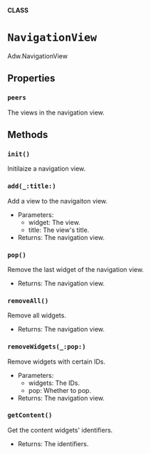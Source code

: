 **CLASS**

# `NavigationView`

Adw.NavigationView

## Properties
### `peers`

The views in the navigation view.

## Methods
### `init()`

Initilaize a navigation view.

### `add(_:title:)`

Add a view to the navigaiton view.
- Parameters:
  - widget: The view.
  - title: The view's title.
- Returns: The navigation view.

### `pop()`

Remove the last widget of the navigation view.
- Returns: The navigation view.

### `removeAll()`

Remove all widgets.
- Returns: The navigation view.

### `removeWidgets(_:pop:)`

Remove widgets with certain IDs.
- Parameters:
  - widgets: The IDs.
  - pop: Whether to pop.
- Returns: The navigation view.

### `getContent()`

Get the content widgets' identifiers.
- Returns: The identifiers.
